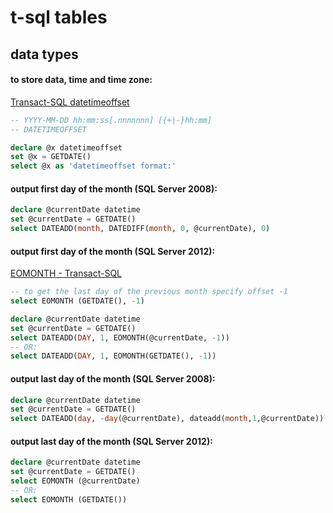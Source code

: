 # t-sql tables

## data types

#### to store data, time and time zone:
[Transact-SQL datetimeoffset](https://msdn.microsoft.com/en-us/library/bb630289.aspx)


```sql
-- YYYY-MM-DD hh:mm:ss[.nnnnnnn] [{+|-}hh:mm]
-- DATETIMEOFFSET

declare @x datetimeoffset
set @x = GETDATE()
select @x as 'datetimeoffset format:'
```

#### output first day of the month (SQL Server 2008):
```sql
declare @currentDate datetime
set @currentDate = GETDATE()
select DATEADD(month, DATEDIFF(month, 0, @currentDate), 0)
```

#### output first day of the month (SQL Server 2012):

[EOMONTH - Transact-SQL](https://msdn.microsoft.com/en-GB/library/hh213020.aspx)

```sql
-- to get the last day of the previous month specify offset -1
select EOMONTH (GETDATE(), -1)

declare @currentDate datetime
set @currentDate = GETDATE()
select DATEADD(DAY, 1, EOMONTH(@currentDate, -1))
-- OR:
select DATEADD(DAY, 1, EOMONTH(GETDATE(), -1))
```

#### output last day of the month (SQL Server 2008):
```sql
declare @currentDate datetime
set @currentDate = GETDATE()
select DATEADD(day, -day(@currentDate), dateadd(month,1,@currentDate))
```

#### output last day of the month (SQL Server 2012):
```sql
declare @currentDate datetime
set @currentDate = GETDATE()
select EOMONTH (@currentDate)
-- OR:
select EOMONTH (GETDATE())
```







